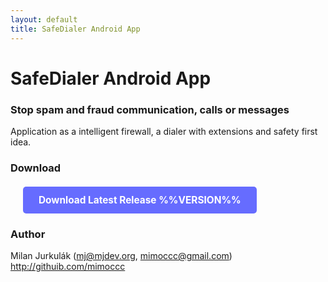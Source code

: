 ```yaml
---
layout: default
title: SafeDialer Android App
---
```


# SafeDialer Android App

### Stop spam and fraud communication, calls or messages

Application as a intelligent firewall, a dialer with extensions and safety first idea.

### Download

<p style="text-align: left; margin: 20px;">
  <a href="{{ site.github.repository_url }}/assets/downloads/composeApp-release.apk" 
     style="background-color: #666CFF; color: white; padding: 12px 25px; text-decoration: none; border-radius: 5px; font-weight: bold; font-size: 1.1em; display: inline-block;">
    Download Latest Release %%VERSION%%
  </a>
</p>

### Author
Milan Jurkulák (mj@mjdev.org, mimoccc@gmail.com) http://githuib.com/mimoccc